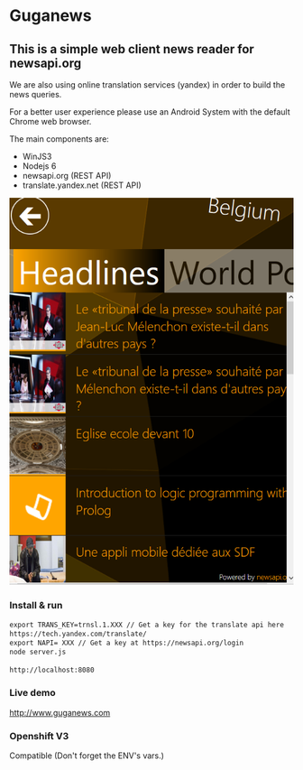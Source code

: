 # Guganews

## This is a simple web client news reader for newsapi.org

We are also using online translation services (yandex) in order to build the news queries.

For a better user experience please use an Android System with the default Chrome web browser.

The main components are:
* WinJS3
* Nodejs 6
* newsapi.org (REST API)
* translate.yandex.net (REST API)

![Image of Yaktocat](https://raw.githubusercontent.com/freedomson/guganews/master/gn.png)

### Install & run
```
export TRANS_KEY=trnsl.1.XXX // Get a key for the translate api here https://tech.yandex.com/translate/
export NAPI= XXX // Get a key at https://newsapi.org/login
node server.js

http://localhost:8080
```
### Live demo
http://www.guganews.com

### Openshift V3
Compatible (Don't forget the ENV's vars.)

